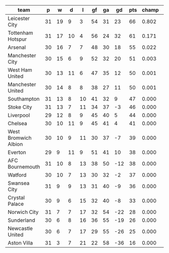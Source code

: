 |         team         | p  | w  | d  | l  | gf | ga | gd  | pts | champ |  rlg  |
|----------------------|----|----|----|----|----|----|-----|-----|-------|-------|
| Leicester City       | 31 | 19 |  9 |  3 | 54 | 31 |  23 |  66 | 0.802 | 0.000|
| Tottenham Hotspur    | 31 | 17 | 10 |  4 | 56 | 24 |  32 |  61 | 0.171 | 0.000|
| Arsenal              | 30 | 16 |  7 |  7 | 48 | 30 |  18 |  55 | 0.022 | 0.000|
| Manchester City      | 30 | 15 |  6 |  9 | 52 | 32 |  20 |  51 | 0.003 | 0.000|
| West Ham United      | 30 | 13 | 11 |  6 | 47 | 35 |  12 |  50 | 0.001 | 0.000|
| Manchester United    | 30 | 14 |  8 |  8 | 38 | 27 |  11 |  50 | 0.001 | 0.000|
| Southampton          | 31 | 13 |  8 | 10 | 41 | 32 |   9 |  47 | 0.000 | 0.000|
| Stoke City           | 31 | 13 |  7 | 11 | 34 | 37 |  -3 |  46 | 0.000 | 0.000|
| Liverpool            | 29 | 12 |  8 |  9 | 45 | 40 |   5 |  44 | 0.000 | 0.000|
| Chelsea              | 30 | 10 | 11 |  9 | 45 | 41 |   4 |  41 | 0.000 | 0.000|
| West Bromwich Albion | 30 | 10 |  9 | 11 | 30 | 37 |  -7 |  39 | 0.000 | 0.001|
| Everton              | 29 |  9 | 11 |  9 | 51 | 41 |  10 |  38 | 0.000 | 0.000|
| AFC Bournemouth      | 31 | 10 |  8 | 13 | 38 | 50 | -12 |  38 | 0.000 | 0.001|
| Watford              | 30 | 10 |  7 | 13 | 30 | 32 |  -2 |  37 | 0.000 | 0.003|
| Swansea City         | 31 |  9 |  9 | 13 | 31 | 40 |  -9 |  36 | 0.000 | 0.017|
| Crystal Palace       | 30 |  9 |  6 | 15 | 32 | 40 |  -8 |  33 | 0.000 | 0.051|
| Norwich City         | 31 |  7 |  7 | 17 | 32 | 54 | -22 |  28 | 0.000 | 0.565|
| Sunderland           | 30 |  6 |  8 | 16 | 36 | 55 | -19 |  26 | 0.000 | 0.530|
| Newcastle United     | 30 |  6 |  7 | 17 | 29 | 55 | -26 |  25 | 0.000 | 0.832|
| Aston Villa          | 31 |  3 |  7 | 21 | 22 | 58 | -36 |  16 | 0.000 | 1.000|
